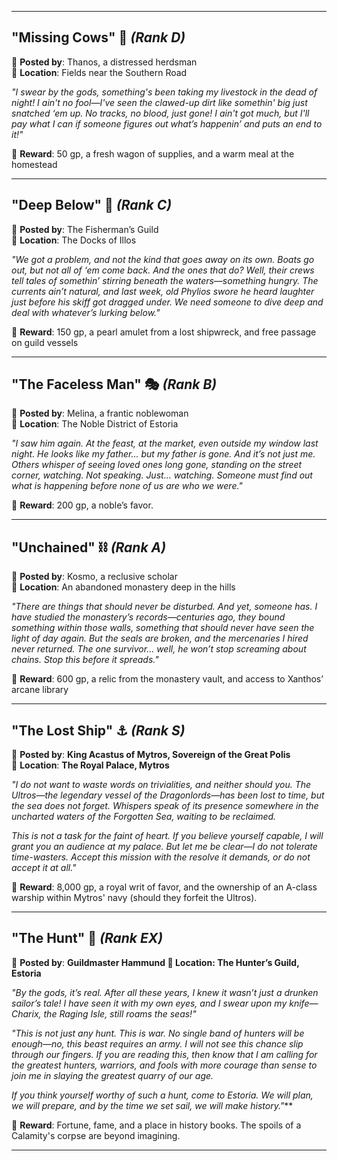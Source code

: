 
---
## **"Missing Cows"** 🐂 _(Rank D)_

🔹 **Posted by**: Thanos, a distressed herdsman  
🔹 **Location**: Fields near the Southern Road

_"I swear by the gods, something's been taking my livestock in the dead of night! I ain't no fool—I've seen the clawed-up dirt like somethin' big just snatched ‘em up. No tracks, no blood, just gone! I ain't got much, but I'll pay what I can if someone figures out what’s happenin’ and puts an end to it!"_

🔹 **Reward**: 50 gp, a fresh wagon of supplies, and a warm meal at the homestead

---
## **"Deep Below"** 🌊 _(Rank C)_

🔹 **Posted by**: The Fisherman’s Guild  
🔹 **Location**: The Docks of Illos

_"We got a problem, and not the kind that goes away on its own. Boats go out, but not all of ‘em come back. And the ones that do? Well, their crews tell tales of somethin’ stirring beneath the waters—something hungry. The currents ain’t natural, and last week, old Phylios swore he heard laughter just before his skiff got dragged under. We need someone to dive deep and deal with whatever’s lurking below."_

🔹 **Reward**: 150 gp, a pearl amulet from a lost shipwreck, and free passage on guild vessels

---
## **"The Faceless Man"** 🎭 _(Rank B)_

🔹 **Posted by**: Melina, a frantic noblewoman  
🔹 **Location**: The Noble District of Estoria

_"I saw him again. At the feast, at the market, even outside my window last night. He looks like my father… but my father is gone. And it’s not just me. Others whisper of seeing loved ones long gone, standing on the street corner, watching. Not speaking. Just… watching. Someone must find out what is happening before none of us are who we were."_

🔹 **Reward**: 200 gp, a noble’s favor.

---
## **"Unchained"** ⛓ _(Rank A)_

🔹 **Posted by**: Kosmo, a reclusive scholar  
🔹 **Location**: An abandoned monastery deep in the hills

_"There are things that should never be disturbed. And yet, someone has. I have studied the monastery’s records—centuries ago, they bound something within those walls, something that should never have seen the light of day again. But the seals are broken, and the mercenaries I hired never returned. The one survivor… well, he won’t stop screaming about chains. Stop this before it spreads."_

🔹 **Reward**: 600 gp, a relic from the monastery vault, and access to Xanthos’ arcane library

---
## **"The Lost Ship"** ⚓ _(Rank S)_

🔹 **Posted by**: **King Acastus of Mytros, Sovereign of the Great Polis**  
🔹 **Location**: **The Royal Palace, Mytros**

*"I do not want to waste words on trivialities, and neither should you. The Ultros—the legendary vessel of the Dragonlords—has been lost to time, but the sea does not forget. Whispers speak of its presence somewhere in the uncharted waters of the Forgotten Sea, waiting to be reclaimed.*

*This is not a task for the faint of heart. If you believe yourself capable, I will grant you an audience at my palace. But let me be clear—I do not tolerate time-wasters. Accept this mission with the resolve it demands, or do not accept it at all."*

🔹 **Reward**: 8,000 gp, a royal writ of favor, and the ownership of an A-class warship within Mytros' navy (should they forfeit the Ultros).

---
## **"The Hunt"** 🦀 _(Rank EX)_

🔹 **Posted by**: **Guildmaster Hammund 
🔹 Location: The Hunter’s Guild, Estoria**

*"By the gods, it’s real. After all these years, I knew it wasn’t just a drunken sailor’s tale! I have seen it with my own eyes, and I swear upon my knife—Charix, the Raging Isle, still roams the seas!"*

*"This is not just any hunt. This is war. No single band of hunters will be enough—no, this beast requires an army. I will not see this chance slip through our fingers. If you are reading this, then know that I am calling for the greatest hunters, warriors, and fools with more courage than sense to join me in slaying the greatest quarry of our age.* 

*If you think yourself worthy of such a hunt, come to Estoria. We will plan, we will prepare, and by the time we set sail, we will make history."***

🔹 **Reward**: Fortune, fame, and a place in history books. The spoils of a Calamity's corpse are beyond imagining.

---
